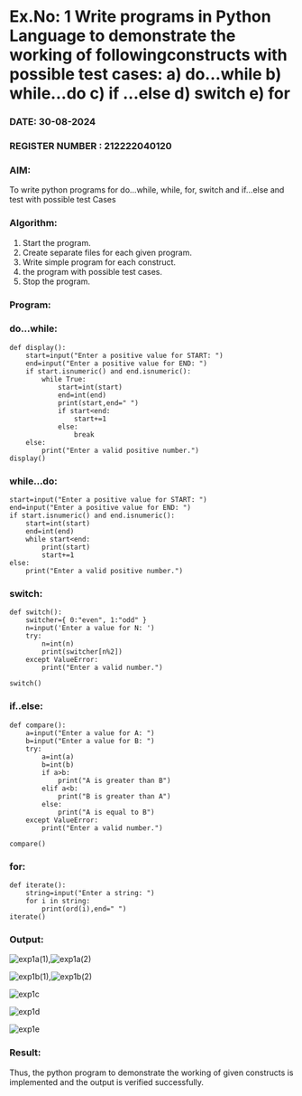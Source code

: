 # Ex.No: 1 Write programs in Python Language to demonstrate the working of followingconstructs with possible test cases: a) do…while b) while…do c) if …else d) switch e) for 

### DATE:   30-08-2024                                                                         
### REGISTER NUMBER : 212222040120

### AIM:  
To write python programs for do…while, while, for, switch and if…else and test with possible test 
Cases 

### Algorithm:
1. Start the program.
2. Create separate files for each given program.
3. Write simple program for each construct.
4.  the program with possible test cases.
5. Stop the program.
### Program:
### do...while:
```
def display(): 
    start=input("Enter a positive value for START: ") 
    end=input("Enter a positive value for END: ") 
    if start.isnumeric() and end.isnumeric(): 
        while True: 
            start=int(start) 
            end=int(end) 
            print(start,end=" ") 
            if start<end: 
                start+=1 
            else: 
                break 
    else: 
        print("Enter a valid positive number.") 
display() 
```
### while...do:
```
start=input("Enter a positive value for START: ") 
end=input("Enter a positive value for END: ") 
if start.isnumeric() and end.isnumeric(): 
    start=int(start) 
    end=int(end) 
    while start<end: 
        print(start) 
        start+=1 
else: 
    print("Enter a valid positive number.")
```
### switch:
```
def switch(): 
    switcher={ 0:"even", 1:"odd" } 
    n=input('Enter a value for N: ') 
    try: 
        n=int(n) 
        print(switcher[n%2]) 
    except ValueError: 
        print("Enter a valid number.") 

switch() 
```
### if..else:
```
def compare(): 
    a=input("Enter a value for A: ") 
    b=input("Enter a value for B: ") 
    try: 
        a=int(a) 
        b=int(b) 
        if a>b: 
            print("A is greater than B") 
        elif a<b: 
            print("B is greater than A") 
        else: 
            print("A is equal to B") 
    except ValueError: 
        print("Enter a valid number.")

compare()
```
### for:
```
def iterate(): 
    string=input("Enter a string: ") 
    for i in string: 
        print(ord(i),end=" ") 
iterate()
```
### Output:
![exp1a(1)](https://github.com/user-attachments/assets/f1b08ae2-315a-47dd-9737-797b62580bdf),![exp1a(2)](https://github.com/user-attachments/assets/7bb2e390-8659-47cf-918f-bd019b99045d)

![exp1b(1)](https://github.com/user-attachments/assets/21e1f8d7-1603-4322-8a65-098da7099358),![exp1b(2)](https://github.com/user-attachments/assets/613c350a-cac8-42c5-8a49-41b293166782)

![exp1c](https://github.com/user-attachments/assets/0e0682d9-f9d4-42d4-9ef4-bac976619a83)

![exp1d](https://github.com/user-attachments/assets/12e17f39-c23f-41e1-a4ee-fa5bfcfec4c4)

![exp1e](https://github.com/user-attachments/assets/c72e528d-fe8b-4801-8ffa-dc8baa6b3b42)

### Result:
Thus, the python program to demonstrate the working of given constructs is implemented and the output is verified successfully.


